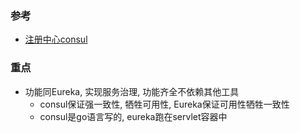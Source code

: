 ### 参考
- [注册中心consul](http://www.ityouknow.com/springcloud/2018/07/20/spring-cloud-consul.html)

### 重点
- 功能同Eureka, 实现服务治理, 功能齐全不依赖其他工具
    - consul保证强一致性, 牺牲可用性, Eureka保证可用性牺牲一致性
    - consul是go语言写的, eureka跑在servlet容器中

